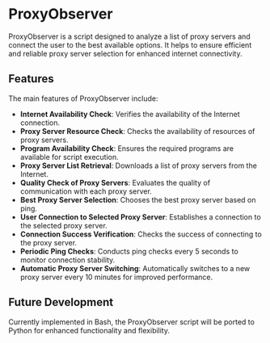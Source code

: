# ProxyObserver

ProxyObserver is a script designed to analyze a list of proxy servers and connect the user to the best available options. It helps to ensure efficient and reliable proxy server selection for enhanced internet connectivity.

## Features

The main features of ProxyObserver include:

- **Internet Availability Check**: Verifies the availability of the Internet connection.
- **Proxy Server Resource Check**: Checks the availability of resources of proxy servers.
- **Program Availability Check**: Ensures the required programs are available for script execution.
- **Proxy Server List Retrieval**: Downloads a list of proxy servers from the Internet.
- **Quality Check of Proxy Servers**: Evaluates the quality of communication with each proxy server.
- **Best Proxy Server Selection**: Chooses the best proxy server based on ping.
- **User Connection to Selected Proxy Server**: Establishes a connection to the selected proxy server.
- **Connection Success Verification**: Checks the success of connecting to the proxy server.
- **Periodic Ping Checks**: Conducts ping checks every 5 seconds to monitor connection stability.
- **Automatic Proxy Server Switching**: Automatically switches to a new proxy server every 10 minutes for improved performance.

## Future Development

Currently implemented in Bash, the ProxyObserver script will be ported to Python for enhanced functionality and flexibility.


